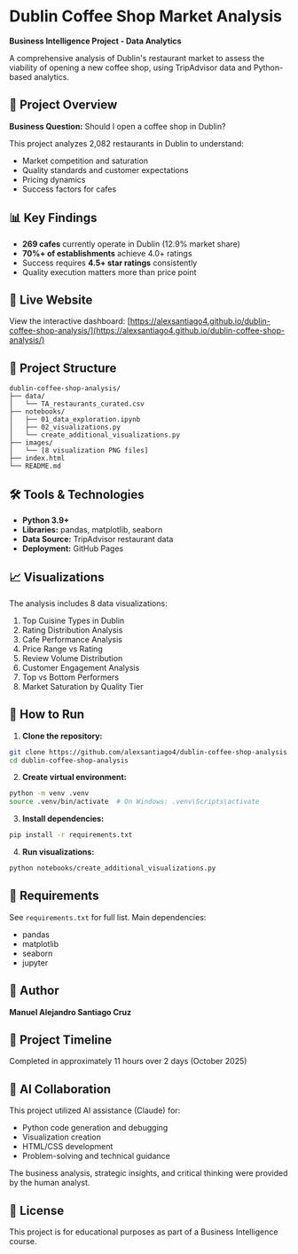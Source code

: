 # Dublin Coffee Shop Market Analysis

**Business Intelligence Project - Data Analytics**

A comprehensive analysis of Dublin's restaurant market to assess the viability of opening a new coffee shop, using TripAdvisor data and Python-based analytics.

## 🎯 Project Overview

**Business Question:** Should I open a coffee shop in Dublin?

This project analyzes 2,082 restaurants in Dublin to understand:
- Market competition and saturation
- Quality standards and customer expectations
- Pricing dynamics
- Success factors for cafes

## 📊 Key Findings

- **269 cafes** currently operate in Dublin (12.9% market share)
- **70%+ of establishments** achieve 4.0+ ratings
- Success requires **4.5+ star ratings** consistently
- Quality execution matters more than price point

## 🔗 Live Website

View the interactive dashboard: [https://alexsantiago4.github.io/dublin-coffee-shop-analysis/](https://alexsantiago4.github.io/dublin-coffee-shop-analysis/)

## 📁 Project Structure
```
dublin-coffee-shop-analysis/
├── data/
│   └── TA_restaurants_curated.csv
├── notebooks/
│   ├── 01_data_exploration.ipynb
│   ├── 02_visualizations.py
│   └── create_additional_visualizations.py
├── images/
│   └── [8 visualization PNG files]
├── index.html
└── README.md
```

## 🛠️ Tools & Technologies

- **Python 3.9+**
- **Libraries:** pandas, matplotlib, seaborn
- **Data Source:** TripAdvisor restaurant data
- **Deployment:** GitHub Pages

## 📈 Visualizations

The analysis includes 8 data visualizations:
1. Top Cuisine Types in Dublin
2. Rating Distribution Analysis
3. Cafe Performance Analysis
4. Price Range vs Rating
5. Review Volume Distribution
6. Customer Engagement Analysis
7. Top vs Bottom Performers
8. Market Saturation by Quality Tier

## 🚀 How to Run

1. **Clone the repository:**
```bash
git clone https://github.com/alexsantiago4/dublin-coffee-shop-analysis.git
cd dublin-coffee-shop-analysis
```

2. **Create virtual environment:**
```bash
python -m venv .venv
source .venv/bin/activate  # On Windows: .venv\Scripts\activate
```

3. **Install dependencies:**
```bash
pip install -r requirements.txt
```

4. **Run visualizations:**
```bash
python notebooks/create_additional_visualizations.py
```

## 📝 Requirements

See `requirements.txt` for full list. Main dependencies:
- pandas
- matplotlib
- seaborn
- jupyter

## 👤 Author

**Manuel Alejandro Santiago Cruz**

## 📅 Project Timeline

Completed in approximately 11 hours over 2 days (October 2025)

## 🤖 AI Collaboration

This project utilized AI assistance (Claude) for:
- Python code generation and debugging
- Visualization creation
- HTML/CSS development
- Problem-solving and technical guidance

The business analysis, strategic insights, and critical thinking were provided by the human analyst.

## 📄 License

This project is for educational purposes as part of a Business Intelligence course.

